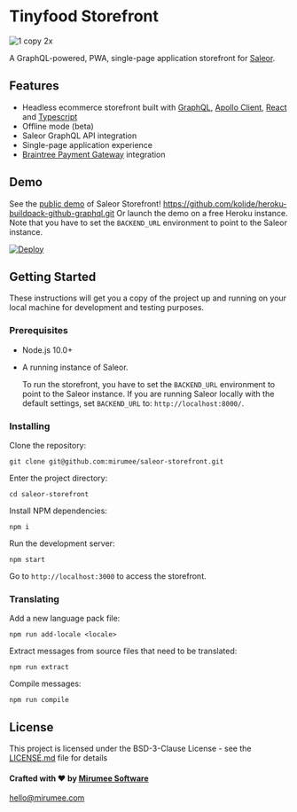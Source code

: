 # Tinyfood Storefront

![1 copy 2x](https://user-images.githubusercontent.com/5421321/47798207-30aeea00-dd28-11e8-9398-3d8426836a83.png)

A GraphQL-powered, PWA, single-page application storefront for [Saleor](https://github.com/mirumee/saleor/).

## Features

- Headless ecommerce storefront built with [GraphQL](https://graphql.org/), [Apollo Client](https://www.apollographql.com/client), [React](https://reactjs.org/) and [Typescript](https://www.typescriptlang.org/)
- Offline mode (beta)
- Saleor GraphQL API integration
- Single-page application experience
- [Braintree Payment Gateway](https://www.braintreepayments.com/) integration

## Demo

See the [public demo](http://pwa.getsaleor.com) of Saleor Storefront!
https://github.com/kolide/heroku-buildpack-github-graphql.git
Or launch the demo on a free Heroku instance. Note that you have to set the `BACKEND_URL` environment to point to the Saleor instance.

[![Deploy](https://www.herokucdn.com/deploy/button.svg)](https://heroku.com/deploy)

## Getting Started

These instructions will get you a copy of the project up and running on your local machine for development and testing purposes.

### Prerequisites

- Node.js 10.0+
- A running instance of Saleor.

  To run the storefront, you have to set the `BACKEND_URL` environment to point to the Saleor instance. If you are running Saleor locally with the default settings, set `BACKEND_URL` to: `http://localhost:8000/`.

### Installing

Clone the repository:

```
git clone git@github.com:mirumee/saleor-storefront.git
```

Enter the project directory:

```
cd saleor-storefront
```

Install NPM dependencies:

```
npm i
```

Run the development server:

```
npm start
```

Go to `http://localhost:3000` to access the storefront.

### Translating

Add a new language pack file:

```
npm run add-locale <locale>
```

Extract messages from source files that need to be translated:

```
npm run extract
```

Compile messages:

```
npm run compile
```

## License

This project is licensed under the BSD-3-Clause License - see the [LICENSE.md](LICENSE.md) file for details

#### Crafted with ❤️ by [Mirumee Software](http://mirumee.com)

hello@mirumee.com
